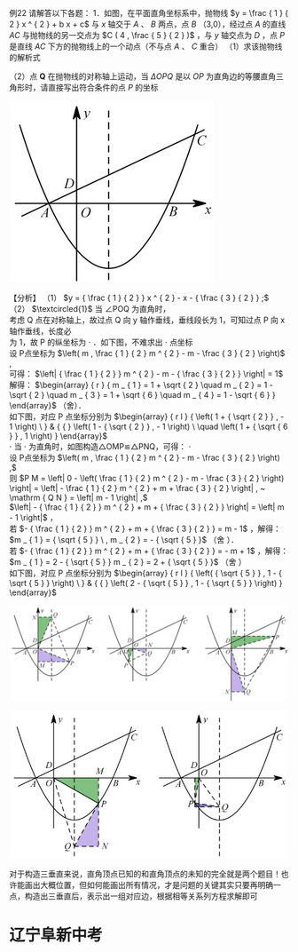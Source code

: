 例22 请解答以下各题： 1．如图，在平面直角坐标系中，抛物线 $y = \frac { 1 } { 2 } x ^ { 2 } + b x + c$ 与 $x$ 轴交于 $A$ 、 $B$ 两点，点 $B$ （3,0），经过点 $A$ 的直线 $A C$ 与抛物线的另一交点为 $C ( 4 , \frac { 5 } { 2 } )$ ，与 $y$ 轴交点为 $D$ ，点 $P$ 是直线 $A C$ 下方的抛物线上的一个动点（不与点 $A$ 、 $C$ 重合）
（1）求该抛物线的解析式

（2）点 $\boldsymbol { Q }$ 在抛物线的对称轴上运动，当 $\Delta O P Q$ 是以 $O P$ 为直角边的等腰直角三角形时，请直接写出符合条件的点 $P$ 的坐标

![](<../../qs_image_DB/专题3-2_一网打尽14类·二次函数的存在性问题（解析版）_/8b66f4f222fff00832c70ab8ef453cbeccc06e74962bc7892102ec2011c9758d.jpg>)

【分析】
（1） $y = { \frac { 1 } { 2 } } x ^ { 2 } - x - { \frac { 3 } { 2 } } ;$   
（2） $\textcircled{1}$ 当 $\angle \mathrm { P O Q }$ 为直角时，  
考虑 Q 点在对称轴上，故过点 Q 向 y 轴作垂线，垂线段长为 1，可知过点 P 向 x 轴作垂线，长度必  
为 1，故 $\mathrm { P }$ 的纵坐标为 $\cdot$ ．如下图，不难求出 $\cdot$ 点坐标  
设 P点坐标为 $\left( m , \frac { 1 } { 2 } m ^ { 2 } - m - \frac { 3 } { 2 } \right)$ ,  
可得： $\left| { \frac { 1 } { 2 } } m ^ { 2 } - m - { \frac { 3 } { 2 } } \right| = 1$   
解得： $\begin{array} { r } { m _ { 1 } = 1 + \sqrt { 2 } \quad m _ { 2 } = 1 - \sqrt { 2 } \quad m _ { 3 } = 1 + \sqrt { 6 } \quad m _ { 4 } = 1 - \sqrt { 6 } } \end{array}$ （舍）．  
如下图，对应 $\mathrm { P }$ 点坐标分别为 $\begin{array} { r l } { \left( 1 + { \sqrt { 2 } } , - 1 \right) \ } & { { } \left( 1 - { \sqrt { 2 } } , - 1 \right) \ \quad \left( 1 + { \sqrt { 6 } } , 1 \right) } \end{array}$   
$\cdot$ 当 $\cdot$ 为直角时，如图构造△OMP≌△PNQ，可得： $\cdot$   
设 P点坐标为 $\left( m , \frac { 1 } { 2 } m ^ { 2 } - m - \frac { 3 } { 2 } \right) ,$   
则 $P M = \left| 0 - \left( \frac { 1 } { 2 } m ^ { 2 } - m - \frac { 3 } { 2 } \right) \right| = \left| - \frac { 1 } { 2 } m ^ { 2 } + m + \frac { 3 } { 2 } \right| , ~ \mathrm { Q N } = \left| m - 1 \right| ,$   
$\left| - { \frac { 1 } { 2 } } m ^ { 2 } + m + { \frac { 3 } { 2 } } \right| = \left| m - 1 \right|$ ，  
若 $- { \frac { 1 } { 2 } } m ^ { 2 } + m + { \frac { 3 } { 2 } } = m - 1$ ，解得： $m _ { 1 } = { \sqrt { 5 } } \ , m _ { 2 } = - { \sqrt { 5 } }$ （舍 ）．  
若 $- { \frac { 1 } { 2 } } m ^ { 2 } + m + { \frac { 3 } { 2 } } = - m + 1$ ，解得： $m _ { 1 } = 2 - { \sqrt { 5 } } m _ { 2 } = 2 + { \sqrt { 5 } }$ （舍 ）  
如下图，对应 $\mathrm { P }$ 点坐标分别为 $\begin{array} { r l } { \left( { \sqrt { 5 } } , 1 - { \sqrt { 5 } } \right) \ } & { { } \left( 2 - { \sqrt { 5 } } , 1 - { \sqrt { 5 } } \right) } \end{array}$

![](<../../qs_image_DB/专题3-2_一网打尽14类·二次函数的存在性问题（解析版）_/532bacca243a7a5633201850dd70d453a9142a50e58f0fbf7c8b2a5553edb623.jpg>)

![](<../../qs_image_DB/专题3-2_一网打尽14类·二次函数的存在性问题（解析版）_/e95f7e216a6c99c1fab73b8fca56b396b8e881cd6d1ecc846f5338c4199cddb6.jpg>)

对于构造三垂直来说，直角顶点已知的和直角顶点的未知的完全就是两个题目！也许能画出大概位置，但如何能画出所有情况，才是问题的关键其实只要再明确一点，构造出三垂直后，表示出一组对应边，根据相等关系列方程求解即可

# 辽宁阜新中考
